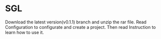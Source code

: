 # SGL
Download the latest version(v0.1.1) branch and unzip the rar file. Read Configuration to configurate and create a project. Then read Instruction to learn how to use it.
